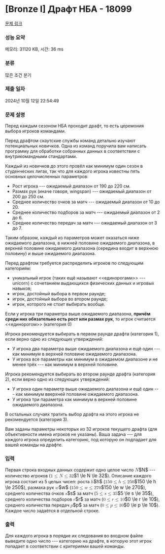 # [Bronze I] Драфт НБА - 18099 

[문제 링크](https://www.acmicpc.net/problem/18099) 

### 성능 요약

메모리: 31120 KB, 시간: 36 ms

### 분류

많은 조건 분기

### 제출 일자

2024년 10월 12일 22:54:49

### 문제 설명

<p>Перед каждым сезоном НБА проходит драфт, то есть церемония выбора игроков командами.</p>

<p>Перед драфтом скаутские службы команд детально изучают потенциальных новичков. Одна из команд поручила вам написать программу для обработки собранных данных в соответствии с внутрикомандными стандартами.</p>

<p>Каждый из новичков до этого провёл как минимум один сезон в студенческих лигах, так что для каждого игрока известны пять основных целочисленных параметров:</p>

<ul>
	<li>Рост игрока --- ожидаемый диапазон от 190 до 220 см.</li>
	<li>Размах рук (иначе говоря, wingspan) --- ожидаемый диапазон от 200 до 250 см.</li>
	<li>Среднее количество очков за матч --- ожидаемый диапазон от 10 до 20.</li>
	<li>Среднее количество подборов за матч --- ожидаемый диапазон от 2 до 6.</li>
	<li>Среднее количество передач за матч --- ожидаемый диапазон от 3 до 7.</li>
</ul>

<p>Таким образом, каждый из параметров может оказаться ниже ожидаемого диапазона, в нижней половине ожидаемого диапазона, в верхней половине ожидаемого диапазона (середина входит в верхнюю половину) и выше ожидаемого диапазона.</p>

<p>Перед драфтом требуется распределить игроков по следующим категориям: </p>

<ul>
	<li>уникальный игрок (таких ещё называют <<единорогами>> --- unicorn) с сочетанием выдающихся физических данных и игровых навыков; </li>
	<li>игрок, достойный выбора в первом раунде; </li>
	<li>игрок, достойный выбора во втором раунде; </li>
	<li>игрок, которого не стоит выбирать вообще.</li>
</ul>

<p>Если у игрока три параметра выше ожидаемого диапазона, <strong>причём среди них обязательно есть рост или размах рук</strong>, то игрок считается <<единорогом>> (категория 0)</p>

<p>Игрока рекомендуется выбирать в первом раунде драфта (категория 1), если верно одно из следующих утверждений:</p>

<ul>
	<li>У игрока два параметра выше ожидаемого диапазона и ещё один --- как минимум в верхней половине ожидаемого диапазона.</li>
	<li>У игрока все параметры как минимум в ожидаемом диапазоне и не менее трёх --- как минимум в верхней половине.</li>
</ul>

<p>Игрока рекомендуется выбирать во втором раунде драфта (категория 2), если верно одно из следующих утверждений:</p>

<ul>
	<li>У игрока один параметр выше ожидаемого диапазона и ещё один --- как минимум вверхней половине ожидаемого диапазона.</li>
	<li>У игрока три параметра как минимум в верхней половине ожидаемого диапазона.</li>
</ul>

<p>В остальных случаях тратить выбор драфта на этого игрока не рекомендуется (категория 3).</p>

<p>Вам заданы параметры некоторых из 32 игроков текущего драфта (для объективности имена игроков не указаны). Ваша задача --- для каждого игрока определить категорию, под которую он подпадает для вашей команды на драфте.</p>

### 입력 

 <p>Первая строка входных данных содержит одно целое число <mjx-container class="MathJax" jax="CHTML" style="font-size: 109%; position: relative;"><mjx-math class="MJX-TEX" aria-hidden="true"><mjx-mi class="mjx-i"><mjx-c class="mjx-c1D441 TEX-I"></mjx-c></mjx-mi></mjx-math><mjx-assistive-mml unselectable="on" display="inline"><math xmlns="http://www.w3.org/1998/Math/MathML"><mi>N</mi></math></mjx-assistive-mml><span aria-hidden="true" class="no-mathjax mjx-copytext">$N$</span></mjx-container> --- количество игроков (<mjx-container class="MathJax" jax="CHTML" style="font-size: 109%; position: relative;"><mjx-math class="MJX-TEX" aria-hidden="true"><mjx-mn class="mjx-n"><mjx-c class="mjx-c31"></mjx-c></mjx-mn><mjx-mo class="mjx-n" space="4"><mjx-c class="mjx-c2264"></mjx-c></mjx-mo><mjx-mi class="mjx-i" space="4"><mjx-c class="mjx-c1D441 TEX-I"></mjx-c></mjx-mi><mjx-mo class="mjx-n" space="4"><mjx-c class="mjx-c2264"></mjx-c></mjx-mo><mjx-mn class="mjx-n" space="4"><mjx-c class="mjx-c33"></mjx-c><mjx-c class="mjx-c32"></mjx-c></mjx-mn></mjx-math><mjx-assistive-mml unselectable="on" display="inline"><math xmlns="http://www.w3.org/1998/Math/MathML"><mn>1</mn><mo>≤</mo><mi>N</mi><mo>≤</mo><mn>32</mn></math></mjx-assistive-mml><span aria-hidden="true" class="no-mathjax mjx-copytext">$1 \le N \le 32$</span></mjx-container>). Описание каждого игрока состоит из 5 целых чисел: роста <mjx-container class="MathJax" jax="CHTML" style="font-size: 109%; position: relative;"><mjx-math class="MJX-TEX" aria-hidden="true"><mjx-mi class="mjx-i"><mjx-c class="mjx-c210E TEX-I"></mjx-c></mjx-mi></mjx-math><mjx-assistive-mml unselectable="on" display="inline"><math xmlns="http://www.w3.org/1998/Math/MathML"><mi>h</mi></math></mjx-assistive-mml><span aria-hidden="true" class="no-mathjax mjx-copytext">$h$</span></mjx-container> (<mjx-container class="MathJax" jax="CHTML" style="font-size: 109%; position: relative;"><mjx-math class="MJX-TEX" aria-hidden="true"><mjx-mn class="mjx-n"><mjx-c class="mjx-c31"></mjx-c><mjx-c class="mjx-c35"></mjx-c><mjx-c class="mjx-c30"></mjx-c></mjx-mn><mjx-mo class="mjx-n" space="4"><mjx-c class="mjx-c2264"></mjx-c></mjx-mo><mjx-mi class="mjx-i" space="4"><mjx-c class="mjx-c210E TEX-I"></mjx-c></mjx-mi><mjx-mo class="mjx-n" space="4"><mjx-c class="mjx-c2264"></mjx-c></mjx-mo><mjx-mn class="mjx-n" space="4"><mjx-c class="mjx-c32"></mjx-c><mjx-c class="mjx-c35"></mjx-c><mjx-c class="mjx-c30"></mjx-c></mjx-mn></mjx-math><mjx-assistive-mml unselectable="on" display="inline"><math xmlns="http://www.w3.org/1998/Math/MathML"><mn>150</mn><mo>≤</mo><mi>h</mi><mo>≤</mo><mn>250</mn></math></mjx-assistive-mml><span aria-hidden="true" class="no-mathjax mjx-copytext">$150 \le h \le 250$</span></mjx-container>), размаха рук <mjx-container class="MathJax" jax="CHTML" style="font-size: 109%; position: relative;"><mjx-math class="MJX-TEX" aria-hidden="true"><mjx-mi class="mjx-i"><mjx-c class="mjx-c1D464 TEX-I"></mjx-c></mjx-mi></mjx-math><mjx-assistive-mml unselectable="on" display="inline"><math xmlns="http://www.w3.org/1998/Math/MathML"><mi>w</mi></math></mjx-assistive-mml><span aria-hidden="true" class="no-mathjax mjx-copytext">$w$</span></mjx-container> (<mjx-container class="MathJax" jax="CHTML" style="font-size: 109%; position: relative;"><mjx-math class="MJX-TEX" aria-hidden="true"><mjx-mn class="mjx-n"><mjx-c class="mjx-c31"></mjx-c><mjx-c class="mjx-c35"></mjx-c><mjx-c class="mjx-c30"></mjx-c></mjx-mn><mjx-mo class="mjx-n" space="4"><mjx-c class="mjx-c2264"></mjx-c></mjx-mo><mjx-mi class="mjx-i" space="4"><mjx-c class="mjx-c1D464 TEX-I"></mjx-c></mjx-mi><mjx-mo class="mjx-n" space="4"><mjx-c class="mjx-c2264"></mjx-c></mjx-mo><mjx-mn class="mjx-n" space="4"><mjx-c class="mjx-c32"></mjx-c><mjx-c class="mjx-c37"></mjx-c><mjx-c class="mjx-c30"></mjx-c></mjx-mn></mjx-math><mjx-assistive-mml unselectable="on" display="inline"><math xmlns="http://www.w3.org/1998/Math/MathML"><mn>150</mn><mo>≤</mo><mi>w</mi><mo>≤</mo><mn>270</mn></math></mjx-assistive-mml><span aria-hidden="true" class="no-mathjax mjx-copytext">$150 \le w \le 270$</span></mjx-container>), среднего количества очков <mjx-container class="MathJax" jax="CHTML" style="font-size: 109%; position: relative;"><mjx-math class="MJX-TEX" aria-hidden="true"><mjx-mi class="mjx-i"><mjx-c class="mjx-c1D460 TEX-I"></mjx-c></mjx-mi></mjx-math><mjx-assistive-mml unselectable="on" display="inline"><math xmlns="http://www.w3.org/1998/Math/MathML"><mi>s</mi></math></mjx-assistive-mml><span aria-hidden="true" class="no-mathjax mjx-copytext">$s$</span></mjx-container> за матч (<mjx-container class="MathJax" jax="CHTML" style="font-size: 109%; position: relative;"><mjx-math class="MJX-TEX" aria-hidden="true"><mjx-mn class="mjx-n"><mjx-c class="mjx-c35"></mjx-c></mjx-mn><mjx-mo class="mjx-n" space="4"><mjx-c class="mjx-c2264"></mjx-c></mjx-mo><mjx-mi class="mjx-i" space="4"><mjx-c class="mjx-c1D460 TEX-I"></mjx-c></mjx-mi><mjx-mo class="mjx-n" space="4"><mjx-c class="mjx-c2264"></mjx-c></mjx-mo><mjx-mn class="mjx-n" space="4"><mjx-c class="mjx-c33"></mjx-c><mjx-c class="mjx-c35"></mjx-c></mjx-mn></mjx-math><mjx-assistive-mml unselectable="on" display="inline"><math xmlns="http://www.w3.org/1998/Math/MathML"><mn>5</mn><mo>≤</mo><mi>s</mi><mo>≤</mo><mn>35</mn></math></mjx-assistive-mml><span aria-hidden="true" class="no-mathjax mjx-copytext">$5 \le s \le 35$</span></mjx-container>), среднего количества подборов <mjx-container class="MathJax" jax="CHTML" style="font-size: 109%; position: relative;"><mjx-math class="MJX-TEX" aria-hidden="true"><mjx-mi class="mjx-i"><mjx-c class="mjx-c1D45F TEX-I"></mjx-c></mjx-mi></mjx-math><mjx-assistive-mml unselectable="on" display="inline"><math xmlns="http://www.w3.org/1998/Math/MathML"><mi>r</mi></math></mjx-assistive-mml><span aria-hidden="true" class="no-mathjax mjx-copytext">$r$</span></mjx-container> за матч (<mjx-container class="MathJax" jax="CHTML" style="font-size: 109%; position: relative;"><mjx-math class="MJX-TEX" aria-hidden="true"><mjx-mn class="mjx-n"><mjx-c class="mjx-c30"></mjx-c></mjx-mn><mjx-mo class="mjx-n" space="4"><mjx-c class="mjx-c2264"></mjx-c></mjx-mo><mjx-mi class="mjx-i" space="4"><mjx-c class="mjx-c1D45F TEX-I"></mjx-c></mjx-mi><mjx-mo class="mjx-n" space="4"><mjx-c class="mjx-c2264"></mjx-c></mjx-mo><mjx-mn class="mjx-n" space="4"><mjx-c class="mjx-c31"></mjx-c><mjx-c class="mjx-c30"></mjx-c></mjx-mn></mjx-math><mjx-assistive-mml unselectable="on" display="inline"><math xmlns="http://www.w3.org/1998/Math/MathML"><mn>0</mn><mo>≤</mo><mi>r</mi><mo>≤</mo><mn>10</mn></math></mjx-assistive-mml><span aria-hidden="true" class="no-mathjax mjx-copytext">$0 \le r \le 10$</span></mjx-container>), среднего количества передач <mjx-container class="MathJax" jax="CHTML" style="font-size: 109%; position: relative;"><mjx-math class="MJX-TEX" aria-hidden="true"><mjx-mi class="mjx-i"><mjx-c class="mjx-c1D45D TEX-I"></mjx-c></mjx-mi></mjx-math><mjx-assistive-mml unselectable="on" display="inline"><math xmlns="http://www.w3.org/1998/Math/MathML"><mi>p</mi></math></mjx-assistive-mml><span aria-hidden="true" class="no-mathjax mjx-copytext">$p$</span></mjx-container> за матч (<mjx-container class="MathJax" jax="CHTML" style="font-size: 109%; position: relative;"><mjx-math class="MJX-TEX" aria-hidden="true"><mjx-mn class="mjx-n"><mjx-c class="mjx-c30"></mjx-c></mjx-mn><mjx-mo class="mjx-n" space="4"><mjx-c class="mjx-c2264"></mjx-c></mjx-mo><mjx-mi class="mjx-i" space="4"><mjx-c class="mjx-c1D45D TEX-I"></mjx-c></mjx-mi><mjx-mo class="mjx-n" space="4"><mjx-c class="mjx-c2264"></mjx-c></mjx-mo><mjx-mn class="mjx-n" space="4"><mjx-c class="mjx-c31"></mjx-c><mjx-c class="mjx-c30"></mjx-c></mjx-mn></mjx-math><mjx-assistive-mml unselectable="on" display="inline"><math xmlns="http://www.w3.org/1998/Math/MathML"><mn>0</mn><mo>≤</mo><mi>p</mi><mo>≤</mo><mn>10</mn></math></mjx-assistive-mml><span aria-hidden="true" class="no-mathjax mjx-copytext">$0 \le p \le 10$</span></mjx-container>). Каждое число задаётся в отдельной строке.</p>

### 출력 

 <p>Для каждого игрока в порядке их следования во входном файле выведите одно число --- категорию на драфте, в которую этот игрок попадает в соответствии с критериями вашей команды.</p>

